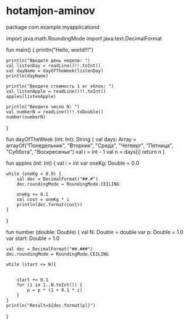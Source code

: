 # hotamjon-aminov

package com.example.myapplicationd

import java.math.RoundingMode
import java.text.DecimalFormat

fun main() {
    println("Hello, world!!!")

    println("Введите день недели: ")
    val listenDay = readLine()!!.toInt()
    val dayName = dayOfTheWeek(listenDay)
    println(dayName)

    println("Введите стоимость 1 кг яблок: ")
    val listenApple = readLine()!!.toInt()
    apples(listenApple)

    println("Введите число N: ")
    val numberN = readLine()!!.toDouble()
    number(numberN)
}

fun dayOfTheWeek (int: Int): String {
    val days: Array<String> = arrayOf("Понедельник", "Вторник", "Среда", "Четверг", "Пятница", "Суббота", "Воскресенье")
    val i = int - 1
    val n = days[i]
    return n
}

fun apples (int: Int) {
    val i = int
    var oneKg: Double = 0.0

    while (oneKg < 0.9) {
        val dec = DecimalFormat("##.#")
        dec.roundingMode = RoundingMode.CEILING

        oneKg += 0.1
        val cost = oneKg * i
        println(dec.format(cost))
    }
}

fun number (double: Double) {
    val N: Double = double
    var p: Double = 1.0
    var start: Double = 1.0

    val dec = DecimalFormat("##.###")
    dec.roundingMode = RoundingMode.CEILING

    while (start <= N){


        start += 0.1
        for (i in 1..N.toInt()) {
            p = p * (1 + 0.1 * i)
        }
    }
    println("Result=${dec.format(p)}")
}

